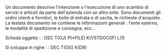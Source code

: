 Un documento descrive l'intenzione o l'esecuzione di uno scambio di servizi e articoli da parte dell'azienda con un altro ente.
Sono documenti gli ordini clienti e fornitori, le bolle di entrata e di uscita, le richieste d'acquisto.
La testata documento ne contiene le informazioni generali :  l'ente esterno, le modalità di spedizione e consegna, ecc...

Scheda oggetto
 :  : DEC T(OJ) P(\*FILE) K(V5TDOC0F) L(1)

Si sviluppa in righe
 :  : DEC T(OG) K(DR)
